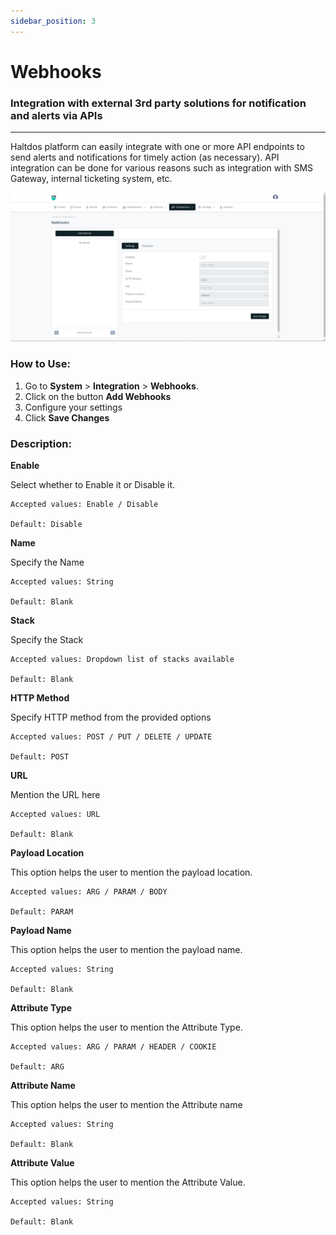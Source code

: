 ```yaml
---
sidebar_position: 3
---
```


# Webhooks

### Integration with external 3rd party solutions for notification and alerts via APIs

---

Haltdos platform can easily integrate with one or more API endpoints to send alerts and notifications for timely action (as necessary). API integration can be done for various reasons such as integration with SMS Gateway, internal ticketing system, etc.

![webhooks](/img/platform/v8/docs/webhooks.png)

### How to Use:

1. Go to **System** > **Integration** > **Webhooks**.
2. Click on the button  **Add Webhooks** 
3. Configure your settings
4. Click **Save Changes**

### Description:

**Enable**

  Select whether to Enable it or Disable it. 

    Accepted values: Enable / Disable

    Default: Disable 

**Name**

  Specify the Name 

    Accepted values: String

    Default: Blank 

**Stack**

  Specify the Stack

    Accepted values: Dropdown list of stacks available

    Default: Blank 

**HTTP Method**

Specify HTTP method from the provided options

    Accepted values: POST / PUT / DELETE / UPDATE

    Default: POST 

**URL**

Mention the URL here

    Accepted values: URL

    Default: Blank 

**Payload Location**

This option helps the user to mention the payload location.

    Accepted values: ARG / PARAM / BODY

    Default: PARAM 

**Payload Name**

This option helps the user to mention the payload name.

    Accepted values: String

    Default: Blank 

**Attribute Type**

This option helps the user to mention the Attribute Type.

    Accepted values: ARG / PARAM / HEADER / COOKIE

    Default: ARG 

**Attribute Name**

This option helps the user to mention the Attribute name

    Accepted values: String

    Default: Blank 

**Attribute Value**

This option helps the user to mention the Attribute Value.

    Accepted values: String

    Default: Blank 
